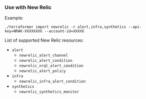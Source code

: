 ### Use with New Relic

Example:

```
./terraformer import newrelic -r alert,infra,synthetics --api-key=NRAK-XXXXXXXX --account-id=XXXXX
```

List of supported New Relic resources:

- `alert`
  - `newrelic_alert_channel`
  - `newrelic_alert_condition`
  - `newrelic_nrql_alert_condition`
  - `newrelic_alert_policy`
- `infra`
  - `newrelic_infra_alert_condition`
- `synthetics`
  - `newrelic_synthetics_monitor`
